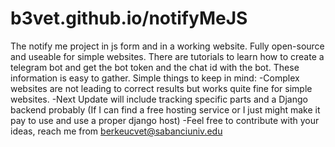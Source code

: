 # b3vet.github.io/notifyMeJS
The notify me project in js form and in a working website. Fully open-source and useable for simple websites.
There are tutorials to learn how to create a telegram bot and get the bot token and the chat id with the bot.
These information is easy to gather.
Simple things to keep in mind:
-Complex websites are not leading to correct results but works quite fine for simple websites.
-Next Update will include tracking specific parts and a Django backend probably (If I can find a free hosting service or I just might make it pay to use and use a proper django host)
-Feel free to contribute with your ideas, reach me from berkeucvet@sabanciuniv.edu

